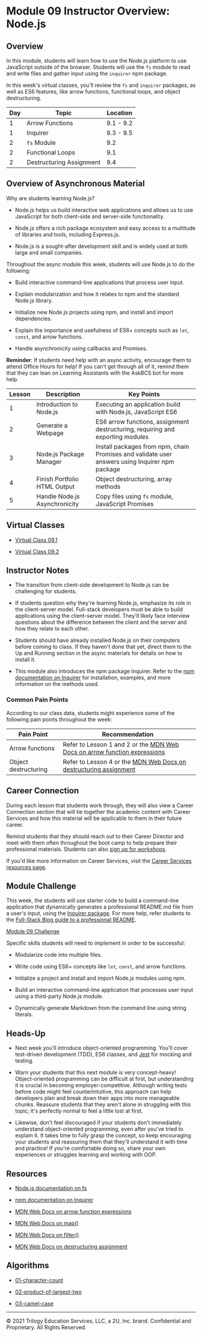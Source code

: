 # Module 09 Instructor Overview: Node.js

## Overview

In this module, students will learn how to use the Node.js platform to use JavaScript outside of the browser. Students will use the `fs` module to read and write files and gather input using the `inquirer` npm package.

In this week's virtual classes, you'll review the `fs` and `inquirer` packages, as well as ES6 features, like arrow functions, functional loops, and object destructuring.

| Day | Topic                    | Location      |
| --- | ------------------------ | ------------- |
| 1   | Arrow Functions          | 9.1 - 9.2     |
| 1   | Inquirer                 | 9.3 - 9.5     |
| 2   | `fs` Module              | 9.2           |
| 2   | Functional Loops         | 9.1           |
| 2   | Destructuring Assignment | 9.4           |

## Overview of Asynchronous Material

Why are students learning Node.js?

* Node.js helps us build interactive web applications and allows us to use JavaScript for both client-side and server-side functionality.

* Node.js offers a rich package ecosystem and easy access to a multitude of libraries and tools, including Express.js.

* Node.js is a sought-after development skill and is widely used at both large and small companies.

Throughout the async module this week, students will use Node.js to do the following:

* Build interactive command-line applications that process user input.

* Explain modularization and how it relates to npm and the standard Node.js library.

* Initialize new Node.js projects using npm, and install and import dependencies.

* Explain the importance and usefulness of ES6+ concepts such as `let`, `const`, and arrow functions.

* Handle asynchronicity using callbacks and Promises.

**Reminder**: If students need help with an async activity, encourage them to attend Office Hours for help! If you can’t get through all of it, remind them that they can lean on Learning Assistants with the AskBCS bot for more help.

| Lesson           | Description                    | Key Points                                                                                     |
| ---              | ---                            | ---                                                                                            |
| 1                | Introduction to Node.js        | Executing an application build with Node.js, JavaScript ES6                                    |
| 2                | Generate a Webpage             | ES6 arrow functions, assignment destructuring, requiring and exporting modules                 |
| 3                | Node.js Package Manager        | Install packages from npm, chain Promises and validate user answers using Inquirer npm package |
| 4                | Finish Portfolio HTML Output   | Object destructuring, array methods                                                            |
| 5                | Handle Node.js Asynchronicity  | Copy files using `fs` module, JavaScript Promises                                              |

## Virtual Classes

* [Virtual Class 09.1](./09.1-REQUIRED.md)

* [Virtual Class 09.2](./09.2-REQUIRED.md)

## Instructor Notes

* The transition from client-side development to Node.js can be challenging for students.

* If students question why they're learning Node.js, emphasize its role in the client-server model. Full-stack developers must be able to build applications using the client-server model. They'll likely face interview questions about the difference between the client and the server and how they relate to each other.

* Students should have already installed Node.js on their computers before coming to class. If they haven't done that yet, direct them to the Up and Running section in the async materials for details on how to install it.  

* This module also introduces the npm package Inquirer. Refer to the [npm documentation on Inquirer](https://www.npmjs.com/package/inquirer) for installation, examples, and more information on the methods used.

### Common Pain Points

According to our class data, students might experience some of the following pain points throughout the week:

| Pain Point                          | Recommendation       |
| ---                                 | ---                  |
| Arrow functions                     | Refer to Lesson 1 and 2 or the [MDN Web Docs on arrow function expressions](https://developer.mozilla.org/en-US/docs/Web/JavaScript/Reference/Functions/Arrow_functions)  |
| Object destructuring                | Refer to Lesson 4 or the [MDN Web Docs on destructuring assignment](https://developer.mozilla.org/en-US/docs/Web/JavaScript/Reference/Operators/Destructuring_assignment) |

## Career Connection

During each lesson that students work through, they will also view a Career Connection section that will tie together the academic content with Career Services and how this material will be applicable to them in their future career.

Remind students that they should reach out to their Career Director and meet with them often throughout the boot camp to help prepare their professional materials. Students can also [sign up for workshops](https://careerservicesonlineevents.splashthat.com/).

If you'd like more information on Career Services, visit the [Career Services resources page](https://mycareerspot.org/).

## Module Challenge

This week, the students will use starter code to build a command-line application that dynamically generates a professional README.md file from a user's input, using the [Inquirer package](https://www.npmjs.com/package/inquirer). For more help, refer students to the [Full-Stack Blog guide to a professional README](https://coding-boot-camp.github.io/full-stack/github/professional-readme-guide).

[Module 09 Challenge](../../01-Class-Content/09-NodeJS/02-Challenge)

Specific skills students will need to implement in order to be successful:

* Modularize code into multiple files.

* Write code using ES6+ concepts like `let`, `const`, and arrow functions.

* Initialize a project and install and import Node.js modules using npm.

* Build an interactive command-line application that processes user input using a third-party Node.js module.

* Dynamically generate Markdown from the command line using string literals.

## Heads-Up

* Next week you'll introduce object-oriented programming. You'll cover test-driven development (TDD), ES6 classes, and [Jest](https://jestjs.io/) for mocking and testing.

* Warn your students that this next module is very concept-heavy! Object-oriented programming can be difficult at first, but understanding it is crucial in becoming employer-competitive. Although writing tests before code might feel counterintuitive, this approach can help developers plan and break down their apps into more manageable chunks. Reassure students that they aren't alone in struggling with this topic; it's perfectly normal to feel a little lost at first.

* Likewise, don't feel discouraged if your students don't immediately understand object-oriented programming, even after you've tried to explain it. It takes time to fully grasp the concept, so keep encouraging your students and reassuring them that they'll understand it with time and practice! If you're comfortable doing so, share your own experiences or struggles learning and working with OOP.

## Resources

* [Node.js documentation on fs](https://nodejs.org/api/fs.html)

* [npm documentation on Inquirer](https://www.npmjs.com/package/inquirer)

* [MDN Web Docs on arrow function expressions](https://developer.mozilla.org/en-US/docs/Web/JavaScript/Reference/Functions/Arrow_functions)

* [MDN Web Docs on map()](https://developer.mozilla.org/en-US/docs/Web/JavaScript/Reference/Global_Objects/Array/map)

* [MDN Web Docs on filter()](https://developer.mozilla.org/en-US/docs/Web/JavaScript/Reference/Global_Objects/Array/filter)

* [MDN Web Docs on destructuring assignment](https://developer.mozilla.org/en-US/docs/Web/JavaScript/Reference/Operators/Destructuring_assignment)

## Algorithms

* [01-character-count](../../01-Class-Content/09-NodeJS/03-Algorithms/01-character-count)

* [02-product-of-largest-two](../../01-Class-Content/09-NodeJS/03-Algorithms/02-product-of-largest-two)

* [03-camel-case](../../01-Class-Content/09-NodeJS/03-Algorithms/03-camel-case)

---
© 2021 Trilogy Education Services, LLC, a 2U, Inc. brand. Confidential and Proprietary. All Rights Reserved.
